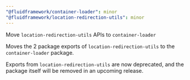 ```yaml
---
"@fluidframework/container-loader": minor
"@fluidframework/location-redirection-utils": minor
---
```


Move `location-redirection-utils` APIs to `container-loader`

Moves the 2 package exports of `location-redirection-utils` to the `container-loader` package.

Exports from `location-redirection-utils` are now deprecated, and the package itself will be removed in an upcoming release.

